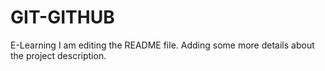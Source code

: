 # GIT-GITHUB
E-Learning
I am editing the README file. Adding some more details about the project description.
